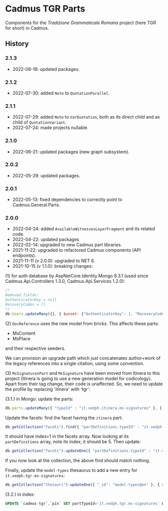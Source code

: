 # Cadmus TGR Parts

Components for the _Tradizione Grammaticale Romana_ project (here TGR for short) in Cadmus.

## History

### 2.1.3

- 2022-08-18: updated packages.

### 2.1.2

- 2022-07-30: added `Note` to `QuotationParallel`.

### 2.1.1

- 2022-07-29: added `Note` to `VarQuotation`, both as its direct child and as child of `QuotationVariant`.
- 2022-07-24: made projects nullable.

### 2.1.0

- 2022-06-21: updated packages (new graph subsystem).

### 2.0.2

- 2022-05-29: updated packages.

### 2.0.1

- 2022-05-13: fixed dependencies to correctly point to Cadmus.General.Parts.

### 2.0.0

- 2022-04-24: added `AvailableWitnessesLayerFragment` and its related code.
- 2022-04-22: updated packages
- 2022-02-14: upgraded to new Cadmus part libraries.
- 2021-11-22: upgraded to refactored Cadmus components (API endpoints).
- 2021-11-11 (v 2.0.0): upgraded to NET 6.
- 2021-10-15 (v 1.1.0): breaking changes:

(1) for auth database by AspNetCore.Identity.Mongo 8.3.1 (used since Cadmus.Api.Controllers 1.3.0, Cadmus.Api.Services 1.2.0):

```js
/*
Removed fields:
AuthenticatorKey = null
RecoveryCodes = []
*/
db.Users.updateMany({}, { $unset: {"AuthenticatorKey": 1, "RecoveryCodes": 1} });
```

(2) `DocReference` uses the new model from bricks. This affects these parts:

- MsContent
- MsPlace

and their respective seeders.

We can provision an upgrade path which just concatenates author+work of the legacy references into a single citation, using some convention.

(3) `MsSignaturesPart` and `MsSignature` have been moved from Itinera to this project (Itinera is going to use a new generation model for codicology). Apart from their tag change, their code is unaffected. So, we need to update the profile by replacing 'itinera' with 'tgr':

(3.1.) in Mongo: update the parts:

```js
db.parts.updateMany({ "typeId" : "it.vedph.itinera.ms-signatures" }, { $set: { "typeId": "it.vedph.tgr.ms-signatures"}});
```

Update the facets: find the facet having the `itinera` part:

```js
db.getCollection("facets").find({ "partDefinitions.typeId" : "it.vedph.itinera.ms-signatures" });
```

It should have index=1 in the facets array. Now looking at its `partDefinitions` array, note its index; it should be 5. Then update:

```js
db.getCollection("facets").updateOne({ "partDefinitions.typeId" : "it.vedph.itinera.ms-signatures" }, { $set: { "partDefinitions.$.typeId": "it.vedph.tgr.ms-signatures"}});
```

If you now look at the collection, the above find should match nothing.

Finally, update the `model-types` thesaurus to add a new entry for `it.vedph.tgr.ms-signatures`:

```js
db.getCollection("thesauri").updateOne({ "_id": "model-types@en" }, { $push: { entries: { _id: "it.vedph.tgr.ms-signatures", value: "ms signatures" } } });
```

(3.2.) in index:

```sql
UPDATE `cadmus-tgr`.`pin` SET partTypeId='it.vedph.tgr.ms-signatures' WHERE partTypeId='it.vedph.itinera.ms-signatures';
```
